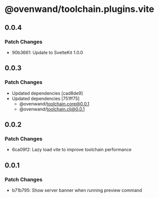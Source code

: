 # @ovenwand/toolchain.plugins.vite

## 0.0.4

### Patch Changes

- 90b3661: Update to SvelteKit 1.0.0

## 0.0.3

### Patch Changes

- Updated dependencies [cad8de9]
- Updated dependencies [751ff75]
  - @ovenwand/toolchain.core@0.0.1
  - @ovenwand/toolchain.cli@0.0.1

## 0.0.2

### Patch Changes

- 6ca09f2: Lazy load vite to improve toolchain performance

## 0.0.1

### Patch Changes

- b71b795: Show server banner when running preview command

